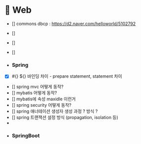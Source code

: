 # 📍 Web
* [] commons dbcp : https://d2.naver.com/helloworld/5102792
* []
* []
* []

* ### Spring
* [x] #{} ${} 바인딩 차이 - prepare statement, statement 차이
* [] spring mvc 어떻게 동작?
* [] mybatis 어떻게 동작?
* [] mybatis에 속성 maxidle 이런거
* [] spring security 어떻게 동작?
* [] spring 애너테이션 생성자 생성 과정 ? 방식 ?
* [] spring 트랜잭션 설정 방식 (propagation, isolation 등)
* 
* ### SpringBoot